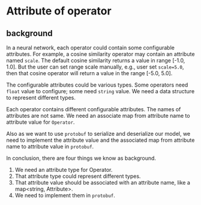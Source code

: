 # Attribute of operator

## background

In a neural network, each operator could contain some configurable attributes. For example, a cosine similarity operator may contain an attribute named `scale`. The default cosine similarity returns a value in range [-1.0, 1.0]. But the user can set range scale manually, e.g., user set `scale=5.0`, then that cosine operator will return a value in the range [-5.0, 5.0].

The configurable attributes could be various types. Some operators need `float` value to configure; some need `string` value.  We need a data structure to represent different types.

Each operator contains different configurable attributes. The names of attributes are not same.  We need an associate map from attribute name to attribute value for `Operator`.

Also as we want to use `protobuf` to serialize and deserialize our model, we need to implement the attribute value and the associated map from attribute name to attribute value in `protobuf`.

In conclusion, there are four things we know as background.

1. We need an attribute type for Operator.
1. That attribute type could represent different types.
1. That attribute value should be associated with an attribute name, like a map<string, Attribute>.
1. We need to implement them in `protobuf`.
